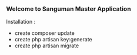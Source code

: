 ### Welcome to Sanguman Master Application

Installation :
* create composer update
* create php artisan key:generate
* create php artisan migrate
